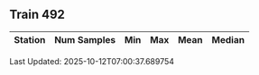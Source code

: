 ## Train 492

| Station | Num Samples | Min | Max | Mean | Median |
| :-----: | :---------: | :-: | :-: | :--: | :----: |


Last Updated: 2025-10-12T07:00:37.689754